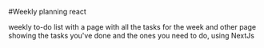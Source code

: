 #Weekly planning react


weekly to-do list with a page with all the tasks for the week and other page showing the tasks you've done and the ones you need to do, using NextJs
